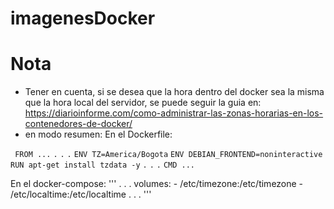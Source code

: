 # imagenesDocker

# Nota
- Tener en cuenta, si se desea que la hora dentro del docker sea la misma que la hora local del servidor, se puede seguir la guia en: https://diarioinforme.com/como-administrar-las-zonas-horarias-en-los-contenedores-de-docker/
- en modo resumen:
 En el Dockerfile:
 
 ` FROM ...`
  `.`
  `.`
  `.`
  `ENV TZ=America/Bogota`
  `ENV DEBIAN_FRONTEND=noninteractive`
  `RUN apt-get install tzdata -y`
  `.`
  `.`
  `.`
  `CMD ...`
 
 
 En el docker-compose:
  '''
  .
  .
  .
  volumes:
    - /etc/timezone:/etc/timezone
    - /etc/localtime:/etc/localtime
  .
  .
  .
  '''
 
